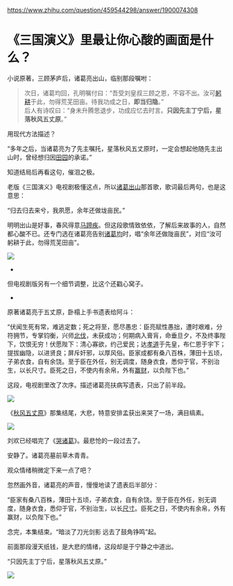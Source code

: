 https://www.zhihu.com/question/459544298/answer/1900074308

# 《三国演义》里最让你心酸的画面是什么？

小说原著，三顾茅庐后，诸葛亮出山，临别那段嘱咐：

> 次日，诸葛均回，孔明嘱付曰：“吾受刘皇叔三顾之恩，不容不出。汝可[躬耕](https://www.zhihu.com/search?q=%E8%BA%AC%E8%80%95&search_source=Entity&hybrid_search_source=Entity&hybrid_search_extra=%7B%22sourceType%22%3A%22answer%22%2C%22sourceId%22%3A1900074308%7D)于此，勿得荒芜田亩。待我功成之日，**即当归隐**。”  
> 后人有诗叹曰：“身未升腾思退步，功成应忆去时言。**只因先主丁宁后，星落秋风五丈原**。”

用现代方法描述？

“多年之后，当诸葛亮为了先主嘱托，星落秋风五丈原时，一定会想起他随先主出山时，曾经想归因[田园](https://www.zhihu.com/search?q=%E7%94%B0%E5%9B%AD&search_source=Entity&hybrid_search_source=Entity&hybrid_search_extra=%7B%22sourceType%22%3A%22answer%22%2C%22sourceId%22%3A1900074308%7D)的承诺。”

知道结局后再看这句，催泪之极。

  

老版《三国演义》电视剧极懂这点，所以[诸葛出山](https://www.zhihu.com/search?q=%E8%AF%B8%E8%91%9B%E5%87%BA%E5%B1%B1&search_source=Entity&hybrid_search_source=Entity&hybrid_search_extra=%7B%22sourceType%22%3A%22answer%22%2C%22sourceId%22%3A1900074308%7D)那首歌，歌词最后两句，也是这意思：

“归去归去来兮，我夙愿，余年还做垅亩民。”

明明出山是好事，春风得意[马蹄疾](https://www.zhihu.com/search?q=%E9%A9%AC%E8%B9%84%E7%96%BE&search_source=Entity&hybrid_search_source=Entity&hybrid_search_extra=%7B%22sourceType%22%3A%22answer%22%2C%22sourceId%22%3A1900074308%7D)。但这段歌情致依依，了解后来故事的人，自然都心酸不已。还专门选在诸葛亮告别[诸葛均](https://www.zhihu.com/search?q=%E8%AF%B8%E8%91%9B%E5%9D%87&search_source=Entity&hybrid_search_source=Entity&hybrid_search_extra=%7B%22sourceType%22%3A%22answer%22%2C%22sourceId%22%3A1900074308%7D)时，唱“余年还做陇亩民”，对应“汝可躬耕于此，勿得荒芜田亩”。

![](https://picx.zhimg.com/50/v2-6566924361f5d65e0303a534f119734a_720w.jpg?source=1940ef5c)

-

但电视剧版另有一个细节调整，比这个还戳心窝子。

-

原著诸葛亮于五丈原，卧榻上手书遗表给阿斗：

“伏闻生死有常，难逃定数；死之将至，愿尽愚忠：臣亮赋性愚拙，遭时艰难，分符拥节，专掌钧衡，兴师[北伐](https://www.zhihu.com/search?q=%E5%8C%97%E4%BC%90&search_source=Entity&hybrid_search_source=Entity&hybrid_search_extra=%7B%22sourceType%22%3A%22answer%22%2C%22sourceId%22%3A1900074308%7D)，未获成功；何期病入膏肓，命垂旦夕，不及终事陛下，饮恨无穷！伏愿陛下：清心寡欲，约己爱民；达[孝道](https://www.zhihu.com/search?q=%E5%AD%9D%E9%81%93&search_source=Entity&hybrid_search_source=Entity&hybrid_search_extra=%7B%22sourceType%22%3A%22answer%22%2C%22sourceId%22%3A1900074308%7D)于先皇，布仁恩于宇下；提拔幽隐，以进贤良；屏斥奸邪，以厚风俗。臣家成都有桑八百株，薄田十五顷，子弟衣食，自有余饶。至于臣在外任，别无调度，随身衣食，悉仰于官，不别治生，以长尺寸。臣死之日，不使内有余帛，外有[赢财](https://www.zhihu.com/search?q=%E8%B5%A2%E8%B4%A2&search_source=Entity&hybrid_search_source=Entity&hybrid_search_extra=%7B%22sourceType%22%3A%22answer%22%2C%22sourceId%22%3A1900074308%7D)，以负陛下也。”

这段，电视剧里改了次序。描述诸葛亮扶病写遗表，只出了前半段。



![](https://pic4.zhimg.com/80/v2-01b119b5ed6daab48850eb78a161d20b_1440w.jpg?source=1940ef5c)

《[秋风五丈原](https://www.zhihu.com/search?q=%E7%A7%8B%E9%A3%8E%E4%BA%94%E4%B8%88%E5%8E%9F&search_source=Entity&hybrid_search_source=Entity&hybrid_search_extra=%7B%22sourceType%22%3A%22answer%22%2C%22sourceId%22%3A1900074308%7D)》那集结尾，大悲，特意安排孟获出来哭了一场，满目缟素。

![](https://pic1.zhimg.com/50/v2-ec8791cae249f9daeeda6780387e22da_720w.jpg?source=1940ef5c)

刘欢已经唱完了《[哭诸葛](https://www.zhihu.com/search?q=%E5%93%AD%E8%AF%B8%E8%91%9B&search_source=Entity&hybrid_search_source=Entity&hybrid_search_extra=%7B%22sourceType%22%3A%22answer%22%2C%22sourceId%22%3A1900074308%7D)》。最悲怆的一段过去了。

安静了。诸葛亮墓前草木青青。

观众情绪稍微定下来一点了吧？

忽然画外音，诸葛亮的声音，慢慢地读了遗表后半部分：

“臣家有桑八百株，薄田十五顷，子弟衣食，自有余饶。至于臣在外任，别无调度，随身衣食，悉仰于官，不别治生，以长[尺寸](https://www.zhihu.com/search?q=%E5%B0%BA%E5%AF%B8&search_source=Entity&hybrid_search_source=Entity&hybrid_search_extra=%7B%22sourceType%22%3A%22answer%22%2C%22sourceId%22%3A1900074308%7D)。臣死之日，不使内有余帛，外有赢财，以负陛下也。”

念完，本集结束。“暗淡了刀光剑影 远去了鼓角铮鸣”起。

前面那段漫天纸钱，是大悲的情绪，这段却是于宁静之中道出。

“只因先主丁宁后，星落秋风五丈原。”

![](https://pica.zhimg.com/50/v2-7a69fd8eb613d5cc3715a45cd1c20fe0_720w.jpg?source=1940ef5c)
